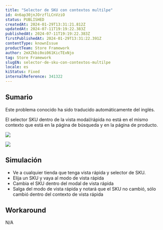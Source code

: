 ```yaml
---
title: "Selector de SKU con contextos multilpe"
id: 4n6ap30jnJOrzflLCnVziO
status: PUBLISHED
createdAt: 2024-01-29T13:31:21.812Z
updatedAt: 2024-07-11T19:19:22.383Z
publishedAt: 2024-07-11T19:19:22.383Z
firstPublishedAt: 2024-01-29T13:31:22.391Z
contentType: knownIssue
productTeam: Store Framework
author: 2mXZkbi0oi061KicTExNjo
tag: Store Framework
slugEN: selector-de-sku-con-contextos-multilpe
locale: es
kiStatus: Fixed
internalReference: 341322
---
```


## Sumario

<div class="alert alert-info">
  <p>Este problema conocido ha sido traducido automáticamente del inglés.</p>
</div>



El selector SKU dentro de la vista modal/rápida no está en el mismo contexto que está en la página de búsqueda y en la página de producto.

 ![](https://vtexhelp.zendesk.com/attachments/token/zIQ15WW7s1Zo24Z1I5tFT4H3y/?name=image.png)


 ![](https://vtexhelp.zendesk.com/attachments/token/gnAeV75W2Sip3Pl1zfQyAiWOI/?name=image.png)


##

## Simulación



- Ve a cualquier tienda que tenga vista rápida y selector de SKU.
- Elija un SKU y vaya al modo de vista rápida
- Cambia el SKU dentro del modal de vista rápida
- Salga del modo de vista rápida y notará que el SKU no cambió, sólo cambió dentro del contexto de vista rápida



## Workaround


N/A

